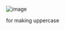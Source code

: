 ![image](https://github.com/user-attachments/assets/55e04916-0274-4179-b1ef-3d0a9b3e0f5b)


for making uppercase
